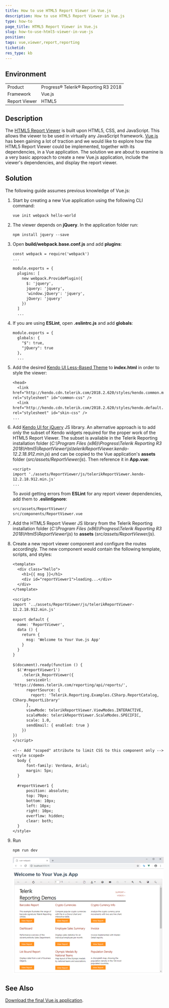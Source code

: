 ```yaml
---
title: How to use HTML5 Report Viewer in Vue.js
description: How to use HTML5 Report Viewer in Vue.js
type: how-to
page_title: HTML5 Report Viewer in Vue.js
slug: how-to-use-html5-viewer-in-vue-js
position: 
tags: vue,viewer,report,reporting
ticketid:
res_type: kb
---
```


## Environment

<table>
	<tr>
		<td>Product</td>
		<td>Progress® Telerik® Reporting R3 2018</td>
	</tr>
	<tr>
		<td>Framework</td>
		<td>Vue.js</td>
	</tr>
	<tr>
		<td>Report Viewer</td>
		<td>HTML5</td>
	</tr>
</table>


## Description

The [HTML5 Report Viewer](https://docs.telerik.com/reporting/html5-report-viewer) is built upon HTML5, CSS, and JavaScript. This allows the viewer to be used in virtually any JavaScript framework.
[Vue.js](https://vuejs.org/) has been gaining a lot of traction and we would like to explore how the HTML5 Report Viewer could be implemented, together with its dependencies, in a Vue application.
The solution we are about to examine is a very basic approach to create a new Vue.js application, include the viewer's dependencies, and display the report viewer.

## Solution

The following guide assumes previous knowledge of Vue.js:

1. Start by creating a new Vue application using the following CLI command:

	```
	vue init webpack hello-world
	```

2. The viewer depends on **jQuery**. In the application folder run:

	```
	npm install jquery --save
	```
	
3. Open **build/webpack.base.conf.js** and add **plugins**:

	```
	const webpack = require('webpack')
	...
	```

	```
	module.exports = {
	  plugins: [
		new webpack.ProvidePlugin({
		  $: 'jquery',
		  jquery: 'jquery',
		  'window.jQuery': 'jquery',
		  jQuery: 'jquery'
		})
	  ]
	  ...
	```

4. If you are using **ESLint**, open **.eslintrc.js** and add **globals**:

	```
	module.exports = {
	  globals: {
		"$": true,
		"jQuery": true
	  },
	  ...
	```

5. Add the desired [Kendo UI Less-Based Theme](https://docs.telerik.com/kendo-ui/styles-and-layout/appearance-styling) to **index.html** in order to style the viewer:

	```
	<head>
	  <link href="http://kendo.cdn.telerik.com/2018.2.620/styles/kendo.common.min.css" rel="stylesheet" id="common-css" />
	  <link href="http://kendo.cdn.telerik.com/2018.2.620/styles/kendo.default.min.css" rel="stylesheet" id="skin-css" />
	...
	```
	
6. Add [Kendo UI for jQuery](https://www.telerik.com/kendo-ui) JS library. An alternative approach is to add only the subset of Kendo widgets required for the proper work of the
HTML5 Report Viewer. The subset is available in the Telerik Reporting installation folder (*C:\Program Files (x86)\Progress\Telerik Reporting R3 2018\Html5\ReportViewer\js\telerikReportViewer.kendo-12.2.18.912.min.js*) 
and can be copied to the Vue application's **assets** folder (*src/assets/ReportViewer/js*). Then reference it in **App.vue**:

	```
	<script>
	import './assets/ReportViewer/js/telerikReportViewer.kendo-12.2.18.912.min.js'
	...
	```
	
	To avoid getting errors from **ESLint** for any report viewer dependencies, add them to **.eslintignore**:
	
	```
	src/assets/ReportViewer/
	src/components/ReportViewer.vue	
	```

7. Add the HTML5 Report Viewer JS library from the Telerik Reporting installation folder (*C:\Program Files (x86)\Progress\Telerik Reporting R3 2018\Html5\ReportViewer\js*) to **assets** (*src/assets/ReportViewer/js*).

8. Create a new report viewer component and configure the routes accordingly. The new component would contain the following template, scripts, and styles:

	```
	<template>
	  <div class="hello">
		<h1>{{ msg }}</h1>
		<div id="reportViewer1">loading...</div>
	  </div>
	</template>

	<script>
	import '../assets/ReportViewer/js/telerikReportViewer-12.2.18.912.min.js'

	export default {
	  name: 'ReportViewer',
	  data () {
		return {
		  msg: 'Welcome to Your Vue.js App'
		}
	  }
	}

	$(document).ready(function () {
	  $('#reportViewer1')
		.telerik_ReportViewer({
		  serviceUrl: 'https://demos.telerik.com/reporting/api/reports/',
		  reportSource: {
			report: 'Telerik.Reporting.Examples.CSharp.ReportCatalog, CSharp.ReportLibrary'
		  },
		  viewMode: telerikReportViewer.ViewModes.INTERACTIVE,
		  scaleMode: telerikReportViewer.ScaleModes.SPECIFIC,
		  scale: 1.0,
		  sendEmail: { enabled: true }
		})
	})
	</script>

	<!-- Add "scoped" attribute to limit CSS to this component only -->
	<style scoped>
	  body {
		  font-family: Verdana, Arial;
		  margin: 5px;
	  }

	  #reportViewer1 {
		  position: absolute;
		  top: 70px;
		  bottom: 10px;
		  left: 10px;
		  right: 10px;
		  overflow: hidden;
		  clear: both;
	  }
	</style>
	```

9. Run

	```
	npm run dev
	```
	
	![HTML5 Report Viewer in Vue.js](../images/vuer-webpack.png)
	
## See Also

[Download the final Vue.js application](../resources/vuer-webpack.zip).
